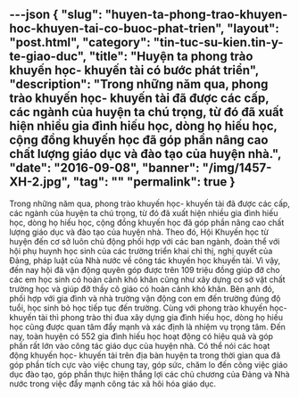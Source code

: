 ---json
{
    "slug": "huyen-ta-phong-trao-khuyen-hoc-khuyen-tai-co-buoc-phat-trien",
    "layout": "post.html",
    "category": "tin-tuc-su-kien.tin-y-te-giao-duc",
    "title": "Huyện ta phong trào khuyến học- khuyến tài có bước phát triển",
    "description": "Trong những năm qua, phong trào khuyến học- khuyến tài đã được các cấp, các ngành của huyện ta chú trọng, từ đó đã xuất hiện nhiều gia đình hiếu học, dòng họ hiếu học, cộng đồng khuyến học đã góp phần nâng cao chất lượng giáo dục và đào tạo của huyện nhà.",
    "date": "2016-09-08",
    "banner": "/img/1457-XH-2.jpg",
    "tag": ""
    "permalink": true
}
---
Trong những năm qua, phong trào khuyến học- khuyến tài đã được các cấp, các ngành của huyện ta chú trọng, từ đó đã xuất hiện nhiều gia đình hiếu học, dòng họ hiếu học, cộng đồng khuyến học đã góp phần nâng cao chất lượng giáo dục và đào tạo của huyện nhà.
          Theo đó, Hội Khuyến học từ huyện đến cơ sở luôn chủ động phối hợp với các ban ngành, đoàn thể với hội phụ huynh học sinh của các trường triển khai chỉ thị, nghị quyết của Đảng, pháp luật của Nhà nước về công tác khuyến học khuyến tài. Vì vậy, đến nay hội đã vận động quyên góp được trên 109 triệu đồng giúp đỡ cho các em học sinh có hoàn cảnh khó khăn cũng như xây dựng cơ sở vật chất trường học và giúp đỡ thầy cô giáo có hoàn cảnh khó khăn. Bên ạnh đó, phối hợp với gia đình và nhà trường vận động con em đến trường đúng độ tuổi, học sinh bỏ học tiếp tục đến trường. Cùng với phong trào khuyến học- khuyến tài thì phong trào thi đua xây dựng gia đình hiếu học, dòng họ hiếu học cũng được quan tâm đẩy mạnh và xác định là nhiệm vụ trọng tâm. Đến nay, toàn huyện có 552 gia đình hiếu học hoạt động có hiệu quả và góp phần rất lớn vào công tác giáo dục của huyện nhà.
 Có thể nói các hoạt động khuyến học- khuyến tài trên địa bàn huyện ta trong thời gian qua đã góp phần tích cực vào việc chung tay, góp sức, chăm lo đến công việc giáo dục đào tạo, góp phần thực hiện thắng lợi các chủ chương của Đảng và Nhà nước trong việc đẩy mạnh công tác xã hôi hóa giáo dục.